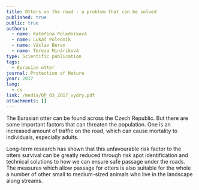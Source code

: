 ```yaml
---
title: Otters on the road - a problem that can be solved
published: true
public: true
authors:
  - name: Kateřina Poledníková
  - name: Lukáš Poledník
  - name: Václav Beran
  - name: Tereza Mináriková
type: Scientific publication
tags:
  - Eurasian otter
journal: Protection of Nature
year: 2017
lang:
  - cs
link: /media/OP_03_2017_vydry.pdf
attachments: []
---
```

The Eurasian otter can be found across the Czech Republic. But there are some important factors that can threaten the population. One is an increased amount of traffic on the road, which can cause mortality to individuals, especially adults. 

Long-term research has shown that this unfavourable risk factor to the otters survival can be greatly reduced through risk spot identification and technical solutions to how we can ensure safe passage under the roads. The measures which allow passage for otters is also suitable for the whole a number of other small to medium-sized animals who live in the landscape along streams.
